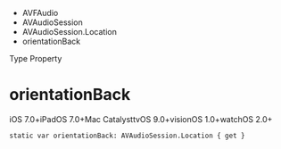 

- AVFAudio
- AVAudioSession
- AVAudioSession.Location
-  orientationBack 

Type Property

# orientationBack

iOS 7.0+iPadOS 7.0+Mac CatalysttvOS 9.0+visionOS 1.0+watchOS 2.0+

``` source
static var orientationBack: AVAudioSession.Location { get }
```

